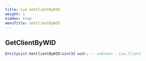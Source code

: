 ```yaml
---
title: Lua GetClientByWID
weight: 1
hidden: true
menuTitle: GetClientByWID
---
```

## GetClientByWID
```lua
EntityList:GetClientByWID(uint32 wid); -- unknown - Lua_Client
```